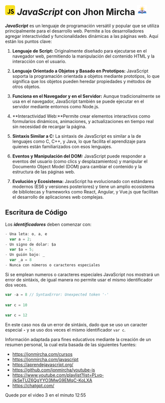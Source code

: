 # ![logo javascript](./img/logo_javascript_3.png) _JavaScript_ con Jhon Mircha ![logo javascript](./img/learning_1.png) 

**_JavaScript_** es un lenguaje de programación versátil y popular que se utiliza principalmente para el desarrollo web. Permite a los desarrolladores agregar interactividad y funcionalidades dinámicas a las páginas web. Aquí están los puntos clave:

1. **Lenguaje de Script:** Originalmente diseñado para ejecutarse en el navegador web, permitiendo la manipulación del contenido HTML y la interacción con el usuario.

1. **Lenguaje Orientado a Objetos y Basado en Prototipos:** JavaScript soporta la programación orientada a objetos mediante prototipos, lo que significa que los objetos pueden heredar propiedades y métodos de otros objetos.

1. **Funciona en el Navegador y en el Servidor:** Aunque tradicionalmente se usa en el navegador, JavaScript también se puede ejecutar en el servidor mediante entornos como Node.js.

1. **Interactividad Web:**Permite crear elementos interactivos como formularios dinámicos, animaciones, y actualizaciones en tiempo real sin necesidad de recargar la página.

1. **Sintaxis Similar a C:** La sintaxis de JavaScript es similar a la de lenguajes como C, C++, y Java, lo que facilita el aprendizaje para quienes están familiarizados con esos lenguajes.

1. **Eventos y Manipulación del DOM:** JavaScript puede responder a eventos del usuario (como clics y desplazamientos) y manipular el Documento Object Model (DOM) para cambiar el contenido y la estructura de las páginas web.

1. **Evolución y Ecosistema:** JavaScript ha evolucionado con estándares modernos (ES6 y versiones posteriores) y tiene un amplio ecosistema de bibliotecas y frameworks como React, Angular, y Vue.js que facilitan el desarrollo de aplicaciones web complejas.

## Escritura de Código

Los **_identificadores_** deben comenzar con:

```js
- Una leta: o, a, e
  var a = 2;
- Un signo de dolar: $a
  var $a = 5;
- Un guión bajo: _
  var _a = 8
- Nunca con números o caracteres especiales
```

Si se emplean numeros o caracteres especiales JavaScript nos mostrará un error de sintáxis, de igual manera no permite usar el mismo identificador dos veces.

```js
var -a = 8 // SyntaxError: Unexpected token '-'

var c = 10

var c = 12
```

En este caso nos da un error de sintáxis, dado que se uso un caracter especial **`-`** y se uso dos veces el mismo identificador `var c`.

Información adaptada para fines educativos mediante la creación de un resumen personal, la cual esta basada de las siguientes fuentes:

- https://jonmircha.com/cursos
- https://jonmircha.com/javascript
- https://aprendejavascript.org/
- https://github.com/jonmircha/youtube-js
- https://www.youtube.com/playlist?list=PLvq-jIkSeTUZ6QgYYO3MwG9EMqC-KoLXA
- https://chatgpt.com/

Quede por el video 3 en el minuto 12:55

